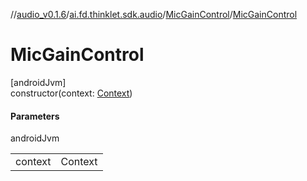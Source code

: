 //[audio_v0.1.6](../../../index.md)/[ai.fd.thinklet.sdk.audio](../index.md)/[MicGainControl](index.md)/[MicGainControl](-mic-gain-control.md)

# MicGainControl

[androidJvm]\
constructor(context: [Context](https://developer.android.com/reference/kotlin/android/content/Context.html))

#### Parameters

androidJvm

| | |
|---|---|
| context | Context |
